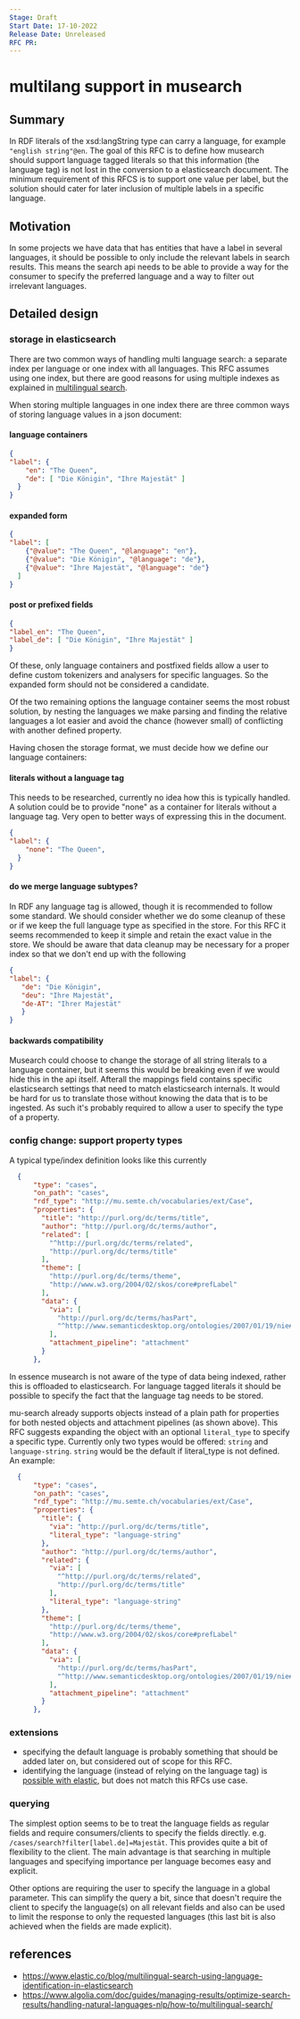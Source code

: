 ```yaml
---
Stage: Draft
Start Date: 17-10-2022
Release Date: Unreleased
RFC PR: 
---
```


# multilang support in musearch

## Summary
In RDF literals of the xsd:langString type can carry a language, for example `"english string"@en`. The goal of this RFC is to define how musearch should support language tagged literals so that this information (the language tag) is not lost in the conversion to a elasticsearch document. The minimum requirement of this RFCS is to support one value per label, but the solution should cater for later inclusion of multiple labels in a specific language.


## Motivation
In some projects we have data that has entities that have a label in several languages, it should be possible to only include the relevant labels in search results. This means the search api needs to be able to provide a way for the consumer to specify the preferred language and a way to filter out irrelevant languages.


## Detailed design
### storage in elasticsearch
There are two common ways of handling multi language search: a separate index per language or one index with all languages. This RFC assumes using one index, but there are good reasons for using multiple indexes as explained in [multilingual search](https://www.algolia.com/doc/guides/managing-results/optimize-search-results/handling-natural-languages-nlp/how-to/multilingual-search/). 

When storing multiple languages in one index there are three common ways of storing language values in a json document:
#### language containers
```json
{
"label": {
    "en": "The Queen",
    "de": [ "Die Königin", "Ihre Majestät" ]
  }
}
```

#### expanded form
```json
{
"label": [
    {"@value": "The Queen", "@language": "en"},
    {"@value": "Die Königin", "@language": "de"},
    {"@value": "Ihre Majestät", "@language": "de"}
  ]
}
```

#### post or prefixed fields
```json
{
"label_en": "The Queen",
"label_de": [ "Die Königin", "Ihre Majestät" ]
}
```


Of these, only language containers and postfixed fields allow a user to define custom tokenizers and analysers for specific languages. So the expanded form should not be considered a candidate. 

Of the two remaining options the language container seems the most robust solution, by nesting the languages we make parsing and finding the relative languages a lot easier and avoid the chance (however small) of conflicting with another defined property.

Having chosen the storage format, we must decide how we define our language containers:

#### literals without a language tag
This needs to be researched, currently no idea how this is typically handled. A solution could be to provide "none" as a container for literals without a language tag. Very open to better ways of expressing this in the document.
```json
{
"label": {
    "none": "The Queen",
  }
}
```

#### do we merge language subtypes?
In RDF any language tag is allowed, though it is recommended to follow some standard. We should consider whether we do some cleanup of these or if we keep the full language type as specified in the store. For this RFC it seems recommended to keep it simple and retain the exact value in the store. We should be aware that data cleanup may be necessary for a proper index so that we don't end up with the following

```json
{
"label": {
   "de": "Die Königin",
   "deu": "Ihre Majestät",
   "de-AT": "Ihrer Majestät"
   }
}
```

#### backwards compatibility
Musearch could choose to change the storage of all string literals to a language container, but it seems this would be breaking even if we would hide this in the api itself. Afterall the mappings field contains specific elasticsearch settings that need to match elasticsearch internals. It would be hard for us to translate those without knowing the data that is to be ingested. As such it's probably required to allow a user to specify the type of a property.


### config change: support property types
A typical type/index definition looks like this currently
```json
  {
      "type": "cases",
      "on_path": "cases",
      "rdf_type": "http://mu.semte.ch/vocabularies/ext/Case",
      "properties": {
        "title": "http://purl.org/dc/terms/title",
        "author": "http://purl.org/dc/terms/author",
        "related": [
          "^http://purl.org/dc/terms/related",
          "http://purl.org/dc/terms/title"
        ],
        "theme": [
          "http://purl.org/dc/terms/theme",
          "http://www.w3.org/2004/02/skos/core#prefLabel"
        ],
        "data": {
          "via": [
            "http://purl.org/dc/terms/hasPart",
            "^http://www.semanticdesktop.org/ontologies/2007/01/19/nie#dataSource"
          ],
          "attachment_pipeline": "attachment"
        }
      },
```

In essence musearch is not aware of the type of data being indexed, rather this is offloaded to elasticsearch. For language tagged literals it should be possible to specify the fact that the language tag needs to be stored. 

mu-search already supports objects instead of a plain path for properties for both nested objects and attachment pipelines (as shown above).
This RFC suggests expanding the object with an optional `literal_type` to specify a specific type. Currently only two types would be offered: `string` and `language-string`. `string` would be the default if literal_type is not defined. An example:

```json
  {
      "type": "cases",
      "on_path": "cases",
      "rdf_type": "http://mu.semte.ch/vocabularies/ext/Case",
      "properties": {
        "title": {
          "via": "http://purl.org/dc/terms/title",
          "literal_type": "language-string"
        },
        "author": "http://purl.org/dc/terms/author",
        "related": {
          "via": [
            "^http://purl.org/dc/terms/related",
            "http://purl.org/dc/terms/title"
          ],
          "literal_type": "language-string"
        },
        "theme": [
          "http://purl.org/dc/terms/theme",
          "http://www.w3.org/2004/02/skos/core#prefLabel"
        ],
        "data": {
          "via": [
            "http://purl.org/dc/terms/hasPart",
            "^http://www.semanticdesktop.org/ontologies/2007/01/19/nie#dataSource"
          ],
          "attachment_pipeline": "attachment"
        }
      },
```

### extensions
- specifying the default language is probably something that should be added later on, but considered out of scope for this RFC.
- identifying the language (instead of relying on the language tag) is [possible with elastic](https://www.elastic.co/blog/multilingual-search-using-language-identification-in-elasticsearch), but does not match this RFCs use case.

### querying
The simplest option seems to be to treat the language fields as regular fields and require consumers/clients to specify the fields directly. e.g. `/cases/search?filter[label.de]=Majestät`. This provides quite a bit of flexibility to the client. The main advantage is that searching in multiple languages and specifying importance per language becomes easy and explicit. 

Other options are requiring the user to specify the language in a global parameter. This can simplify the query a bit, since that doesn't require the client to specify the language(s) on all relevant fields and also can be used to limit the response to only the requested languages (this last bit is also achieved when the fields are made explicit).

## references
- https://www.elastic.co/blog/multilingual-search-using-language-identification-in-elasticsearch
- https://www.algolia.com/doc/guides/managing-results/optimize-search-results/handling-natural-languages-nlp/how-to/multilingual-search/
